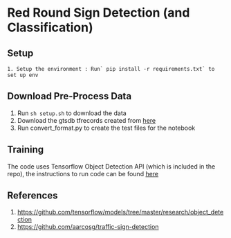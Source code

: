 # Red Round Sign Detection (and Classification)

## Setup

    1. Setup the environment : Run` pip install -r requirements.txt` to set up env

## Download Pre-Process Data
1. Run `sh setup.sh` to download the data
2. Download the gtsdb tfrecords created from [here](https://drive.google.com/file/d/1hKdjTsiFm_vdtZPdto0QJihThGFOPEkq/view)
3. Run convert_format.py to create the test files for the notebook

## Training

The code uses Tensorflow Object Detection API (which is included in the repo), the instructions to run code can be found [here](https://github.com/rishabhbhardwaj/SignDetection/blob/master/Part2-Training.ipynb)

## References

  1. https://github.com/tensorflow/models/tree/master/research/object_detection
  2. https://github.com/aarcosg/traffic-sign-detection
